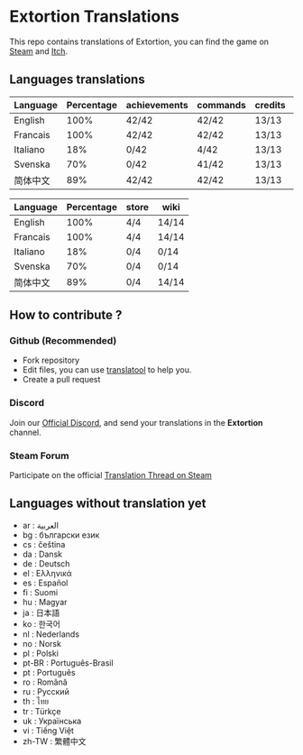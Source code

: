 # Extortion Translations

This repo contains translations of Extortion, you can find the game on [Steam](https://store.steampowered.com/app/1299430/Extortion/) and [Itch](https://elanis.itch.io/extortion).

## Languages translations

 |	Language |	Percentage |	achievements |	commands |	credits |	menu |	scripts |
 |	--- |	--- |	--- |	--- |	--- |	--- |	--- |
 |	English |	100% |	42/42 |	42/42 |	13/13 |	20/20 |	79/79 |
 |	Francais |	100% |	42/42 |	42/42 |	13/13 |	20/20 |	79/79 |
 |	Italiano |	18% |	0/42 |	4/42 |	13/13 |	7/20 |	14/79 |
 |	Svenska |	70% |	0/42 |	41/42 |	13/13 |	17/20 |	79/79 |
 |	简体中文 |	89% |	42/42 |	42/42 |	13/13 |	0/20 |	79/79 |


 |	Language |	Percentage |	store |	wiki |
 |	--- |	--- |	--- |	--- |
 |	English |	100% |	4/4 |	14/14 |
 |	Francais |	100% |	4/4 |	14/14 |
 |	Italiano |	18% |	0/4 |	0/14 |
 |	Svenska |	70% |	0/4 |	0/14 |
 |	简体中文 |	89% |	0/4 |	14/14 |


## How to contribute ?

### Github (Recommended)

- Fork repository
- Edit files, you can use [translatool](https://github.com/Dysnomia-studio/translatool) to help you.
- Create a pull request

### Discord

Join our [Official Discord](https://discord.gg/c8aARey), and send your translations in the **Extortion** channel.

### Steam Forum

Participate on the official [Translation Thread on Steam](https://steamcommunity.com/app/1299430/discussions/0/3040481757532344134/)

## Languages without translation yet
- ar : العربية
- bg : български език
- cs : čeština
- da : Dansk
- de : Deutsch
- el : Ελληνικά
- es : Español
- fi : Suomi
- hu : Magyar
- ja : 日本語
- ko : 한국어
- nl : Nederlands
- no : Norsk
- pl : Polski
- pt-BR : Português-Brasil
- pt : Português
- ro : Română
- ru : Русский
- th : ไทย
- tr : Türkçe
- uk : Українська
- vi : Tiếng Việt
- zh-TW : 繁體中文
